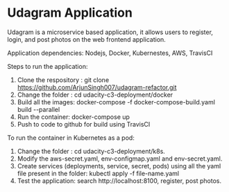 # Udagram Application
Udagram is a microservice based application, it allows users to register, login, and post photos on the web frontend application.

Application dependencies:
Nodejs, Docker, Kubernestes, AWS, TravisCI

Steps to run the application:
1. Clone the respository : git clone  https://github.com/ArjunSingh007/udagram-refactor.git 
2. Change the folder : cd udacity-c3-deployment/docker
3. Build all the images: docker-compose -f docker-compose-build.yaml build --parallel
4. Run the container: docker-compose up
5. Push to code to github for build using TravisCI

To run the container in Kubernetes as a pod:
1. Change the folder : cd udacity-c3-deployment/k8s.
2. Modify the aws-secret.yaml, env-configmap.yaml and env-secret.yaml.
3. Create services (deployments, service, secret, pods) using all the yaml file present in the folder: kubectl apply -f file-name.yaml
4. Test the application: search http://localhost:8100, register, post photos.
